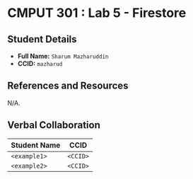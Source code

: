 # CMPUT 301 : Lab 5 - Firestore

## Student Details

- **Full Name:** `Sharum Mazharuddin`
- **CCID:** `mazharud`

## References and Resources

N/A.

## Verbal Collaboration

| Student Name | CCID     |
| ------------ | -------- |
| `<example1>` | `<CCID>` |
| `<example2>` | `<CCID>` |

